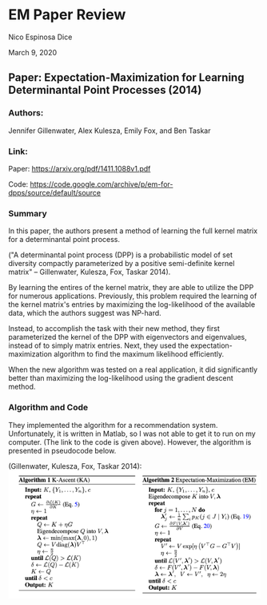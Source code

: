 # EM Paper Review
Nico Espinosa Dice

March 9, 2020

## Paper: Expectation-Maximization for Learning Determinantal Point Processes (2014)
### Authors: 
Jennifer Gillenwater, Alex Kulesza, Emily Fox, and Ben Taskar

### Link:
Paper: https://arxiv.org/pdf/1411.1088v1.pdf

Code: https://code.google.com/archive/p/em-for-dpps/source/default/source

### Summary
In this paper, the authors present a method of learning the full kernel matrix for a determinantal point process. 

("A determinantal point process (DPP) is a probabilistic model of set diversity compactly parameterized by a positive semi-definite kernel matrix" – Gillenwater, Kulesza, Fox, Taskar 2014). 

By learning the entires of the kernel matrix, they are able to utilize the DPP for numerous applications. Previously, this problem required the learning of the kernel matrix's entries by maximizing the log-likelihood of the available data, which the authors suggest was NP-hard. 


Instead, to accomplish the task with their new method, they first parameterized the kernel of the DPP with eigenvectors and eigenvalues, instead of to simply matrix entries. Next, they used the expectation-maximization algorithm to find the maximum likelihood efficiently.

When the new algorithm was tested on a real application, it did significantly better than maximizing the log-likelihood using the gradient descent method.

### Algorithm and Code
They implemented the algorithm for a recommendation system. Unfortunately, it is written in Matlab, so I was not able to get it to run on my computer. (The link to the code is given above). However, the algorithm is presented in pseudocode below.

(Gillenwater, Kulesza, Fox, Taskar 2014):
![Algorithm from Paper](https://github.com/nico-espinosadice/math189-bigdata/blob/master/Homework6/EM_Paper_Algorithm.png)
